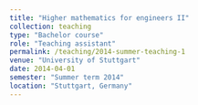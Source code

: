 ```yaml
---
title: "Higher mathematics for engineers II"
collection: teaching
type: "Bachelor course"
role: "Teaching assistant"
permalink: /teaching/2014-summer-teaching-1
venue: "University of Stuttgart"
date: 2014-04-01
semester: "Summer term 2014"
location: "Stuttgart, Germany"
---
```

